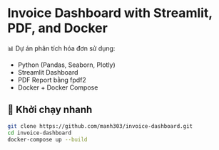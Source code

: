 # Invoice Dashboard with Streamlit, PDF, and Docker

📊 Dự án phân tích hóa đơn sử dụng:
- Python (Pandas, Seaborn, Plotly)
- Streamlit Dashboard
- PDF Report bằng fpdf2
- Docker + Docker Compose

## 🚀 Khởi chạy nhanh

```bash
git clone https://github.com/manh303/invoice-dashboard.git
cd invoice-dashboard
docker-compose up --build
